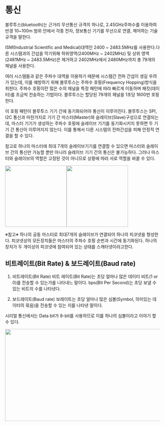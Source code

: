 # 통신

블루투스(bluetooth)는 근거리 무선통신 규격의 하나로, 2.45GHz주파수를 이용하여 반경 10~100m 범위 안에서 각종 전자, 정보통신 기기를 무선으로 연결, 제어하는 기술규격을 말한다.

ISM(Industrial Scientific and Medical)대역인 2400 ~ 2483.5MHz를 사용한다.다른 시스템과의 간섭을 막기위해 하위영역(2400MHz ~ 2402MHz) 및 상위 영역(2481MHz ~ 2483.5MHz)은 제거하고 2402MHz에서 2480MHz까지 총 79개의 채널을 사용한다.

여러 시스템들과 같은 주파수 대역을 이용하기 때문에 시스템간 전파 간섭이 생길 우려가 있는데, 이를 예방하기 위해 블루투스는 주파수 호핑(Frequency Hopping)방식을 취한다. 주파수 호핑이란 많은 수의 채널을 특정 패턴에 따라 빠르게 이동하며 패킷(데이터)를 조금씩 전송하는 기법이다. 블루투스는 할당된 79개의 채널을 1초당 1600번 호핑한다.

이 호핑 패턴이 블루투스 기기 간에 동기화되어야 통신이 이루어진다. 블루투스는 SPI, I2C 통신과 마찬가지로 기기 간 마스터(Master)와 슬레이브(Slave)구성으로 연결되는데, 마스터 기기가 생성하는 주파수 호핑에 슬레이브 기기를 동기화시키지 못하면 두 기기 간 통신이 이루어지지 않는다. 이를 통해서 다른 시스템의 전파간섭을 피해 안정적 연결을 할 수 있다.

참고로 하나의 마스터에 최대 7개의 슬레이브기기를 연결할 수 있으면 마스터와 슬레이브 간의 통신만 가능할 뿐만 아니라 슬레이브 기기 간의 통신은 불가능하다. 그러나 마스터와 슬레이브의 역할은 고정된 것이 아니므로 상황에 따라 서로 역할을 바꿀 수 있다.

<img src="https://user-images.githubusercontent.com/71697729/108474180-5d5ce600-72d2-11eb-9500-576940cc8d6b.png" width="200" height="200"><img src="https://user-images.githubusercontent.com/71697729/108474100-3f8f8100-72d2-11eb-8c0c-f7069251b2fd.png" width="200" height="200">

※참고※
하나의 공동 마스터로 최대7개의 슬레이브가 연결되어 하나의 피코넷을 형성한다. 
피코넷상의 모든장치들은 마스터의 주파수 호핑 순번과 시간에 동기화된다.
하나의 장치가 두 개이상의 피코넷에 참여되어 있는 상태를 스캐터넷이라고한다.


## 비트레이트(Bit Rate) & 보드레이트(Baud rate)
1. 비트레이트(Bit Rate)
비트 레이트(Bit Rate)는 초당 얼마나 많은 데이터 비트(1 or 0)를 전송할 수 있는가를 나타내느 말이다.
bps(Bit Per Second)는 초당 보낼 수 있는 비트의 수를 나타낸다.

2. 보드레이트(Baud rate)
보레이트는 초당 얼마나 많은 심볼(Symbol, 의미있는 데이터의 묶음)을 전송할 수 있는 지를 나타낸 말이다.

시리얼 통신에서는 Data bit가 8-bit를 사용하므로 이를 하나의 심볼이라고 이야기 할 수 있다.


<img src="https://user-images.githubusercontent.com/71697729/108465441-5ed3e180-72c5-11eb-9d13-1ae0715881b8.png" width="700" height="300">

